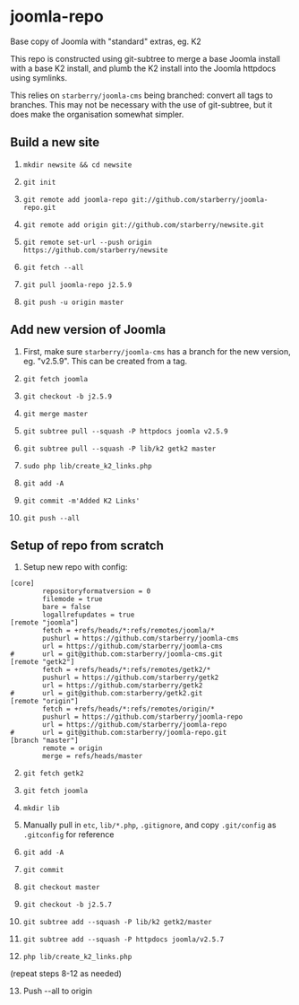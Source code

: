 joomla-repo
===========

Base copy of Joomla with "standard" extras, eg. K2

This repo is constructed using git-subtree to merge a base Joomla install with a base K2 install,
and plumb the K2 install into the Joomla httpdocs using symlinks.

This relies on `starberry/joomla-cms` being branched: convert all tags to branches. This may not be necessary with the use of git-subtree, but it does make the organisation somewhat simpler.

## Build a new site

1. `mkdir newsite && cd newsite`

2. `git init`

3. `git remote add joomla-repo git://github.com/starberry/joomla-repo.git`

4. `git remote add origin git://github.com/starberry/newsite.git`

5. `git remote set-url --push origin https://github.com/starberry/newsite`

6. `git fetch --all`

7. `git pull joomla-repo j2.5.9`

8. `git push -u origin master`


## Add new version of Joomla

1. First, make sure `starberry/joomla-cms` has a branch for the new version, eg. "v2.5.9". This can be created from a tag.

2. `git fetch joomla`

3. `git checkout -b j2.5.9`

4. `git merge master`
 
5. `git subtree pull --squash -P httpdocs joomla v2.5.9`

6. `git subtree pull --squash -P lib/k2 getk2 master`

7. `sudo php lib/create_k2_links.php`

8. `git add -A`

9. `git commit -m'Added K2 Links'`

10. `git push --all`


## Setup of repo from scratch

1. Setup new repo with config:
```
[core]
        repositoryformatversion = 0
        filemode = true
        bare = false
        logallrefupdates = true
[remote "joomla"]
        fetch = +refs/heads/*:refs/remotes/joomla/*
        pushurl = https://github.com/starberry/joomla-cms
        url = https://github.com/starberry/joomla-cms
#       url = git@github.com:starberry/joomla-cms.git
[remote "getk2"]
        fetch = +refs/heads/*:refs/remotes/getk2/*
        pushurl = https://github.com/starberry/getk2
        url = https://github.com/starberry/getk2
#       url = git@github.com:starberry/getk2.git
[remote "origin"]
        fetch = +refs/heads/*:refs/remotes/origin/*
        pushurl = https://github.com/starberry/joomla-repo
        url = https://github.com/starberry/joomla-repo
#       url = git@github.com:starberry/joomla-repo.git
[branch "master"]
        remote = origin
        merge = refs/heads/master
```

2. `git fetch getk2`

3. `git fetch joomla`

4. `mkdir lib`

5. Manually pull in `etc`, `lib/*.php`, `.gitignore`, and copy `.git/config` as `.gitconfig` for reference

6. `git add -A`

7. `git commit`

8. `git checkout master`

9. `git checkout -b j2.5.7`

10. `git subtree add --squash -P lib/k2 getk2/master`

11. `git subtree add --squash -P httpdocs joomla/v2.5.7`

12. `php lib/create_k2_links.php`

(repeat steps 8-12 as needed)

13. Push --all to origin
